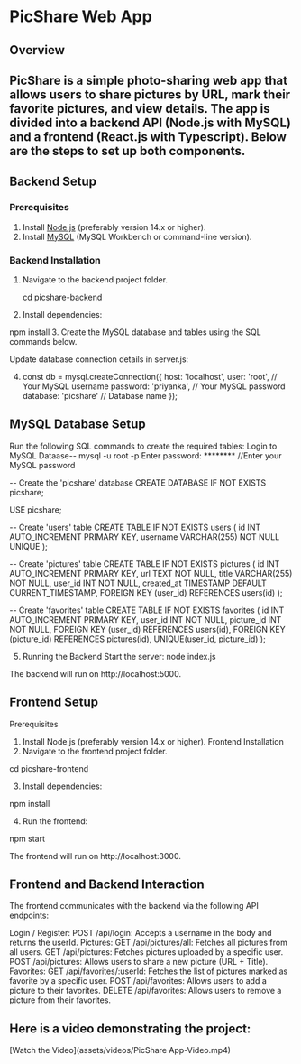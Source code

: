 # PicShare Web App

## Overview
PicShare is a simple photo-sharing web app that allows users to share pictures by URL, mark their favorite pictures, and view details. The app is divided into a backend API (Node.js with MySQL) and a frontend (React.js with Typescript). Below are the steps to set up both components.
---

## Backend Setup

### Prerequisites
1. Install [Node.js](https://nodejs.org/en/) (preferably version 14.x or higher).
2. Install [MySQL](https://dev.mysql.com/downloads/installer/) (MySQL Workbench or command-line version).

### Backend Installation

1. Navigate to the backend project folder.

   cd picshare-backend

2. Install dependencies:

npm install
3. Create the MySQL database and tables using the SQL commands below.

Update database connection details in server.js:

4. const db = mysql.createConnection({
    host: 'localhost',
    user: 'root',        // Your MySQL username
    password: 'priyanka', // Your MySQL password
    database: 'picshare'  // Database name
});

## MySQL Database Setup
Run the following SQL commands to create the required tables:
Login to MySQL Dataase-- 
mysql -u root -p
Enter password: ******** //Enter your MySQL password

-- Create the 'picshare' database
CREATE DATABASE IF NOT EXISTS picshare;

USE picshare;

-- Create 'users' table
CREATE TABLE IF NOT EXISTS users (
    id INT AUTO_INCREMENT PRIMARY KEY,
    username VARCHAR(255) NOT NULL UNIQUE
);

-- Create 'pictures' table
CREATE TABLE IF NOT EXISTS pictures (
    id INT AUTO_INCREMENT PRIMARY KEY,
    url TEXT NOT NULL,
    title VARCHAR(255) NOT NULL,
    user_id INT NOT NULL,
    created_at TIMESTAMP DEFAULT CURRENT_TIMESTAMP,
    FOREIGN KEY (user_id) REFERENCES users(id)
);

-- Create 'favorites' table
CREATE TABLE IF NOT EXISTS favorites (
    id INT AUTO_INCREMENT PRIMARY KEY,
    user_id INT NOT NULL,
    picture_id INT NOT NULL,
    FOREIGN KEY (user_id) REFERENCES users(id),
    FOREIGN KEY (picture_id) REFERENCES pictures(id),
    UNIQUE(user_id, picture_id)
);

5. Running the Backend
Start the server: node index.js

The backend will run on http://localhost:5000.

## Frontend Setup
Prerequisites
1. Install Node.js (preferably version 14.x or higher).
Frontend Installation
2. Navigate to the frontend project folder.

cd picshare-frontend

3. Install dependencies:

npm install

4. Run the frontend:

npm start

The frontend will run on http://localhost:3000.

## Frontend and Backend Interaction
The frontend communicates with the backend via the following API endpoints:

Login / Register:
POST /api/login: Accepts a username in the body and returns the userId.
Pictures:
GET /api/pictures/all: Fetches all pictures from all users.
GET /api/pictures: Fetches pictures uploaded by a specific user.
POST /api/pictures: Allows users to share a new picture (URL + Title).
Favorites:
GET /api/favorites/:userId: Fetches the list of pictures marked as favorite by a specific user.
POST /api/favorites: Allows users to add a picture to their favorites.
DELETE /api/favorites: Allows users to remove a picture from their favorites.

## Here is a video demonstrating the project:

[Watch the Video](assets/videos/PicShare App-Video.mp4)